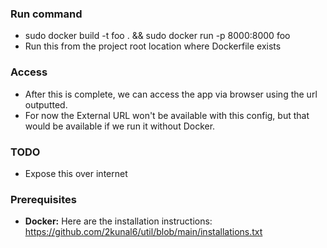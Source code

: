 ### Run command 
- sudo docker build -t foo . && sudo docker run -p 8000:8000 foo
- Run this from the project root location where Dockerfile exists

### Access
- After this is complete, we can access the app via browser using the url outputted.  
- For now the External URL won't be available with this config, but that would be available if we run it without Docker.

### TODO
- Expose this over internet

### Prerequisites
- **Docker:** Here are the installation instructions: https://github.com/2kunal6/util/blob/main/installations.txt
